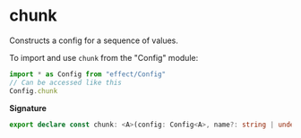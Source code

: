 # chunk

Constructs a config for a sequence of values.

To import and use `chunk` from the "Config" module:

```ts
import * as Config from "effect/Config"
// Can be accessed like this
Config.chunk
```

**Signature**

```ts
export declare const chunk: <A>(config: Config<A>, name?: string | undefined) => Config<Chunk.Chunk<A>>
```
